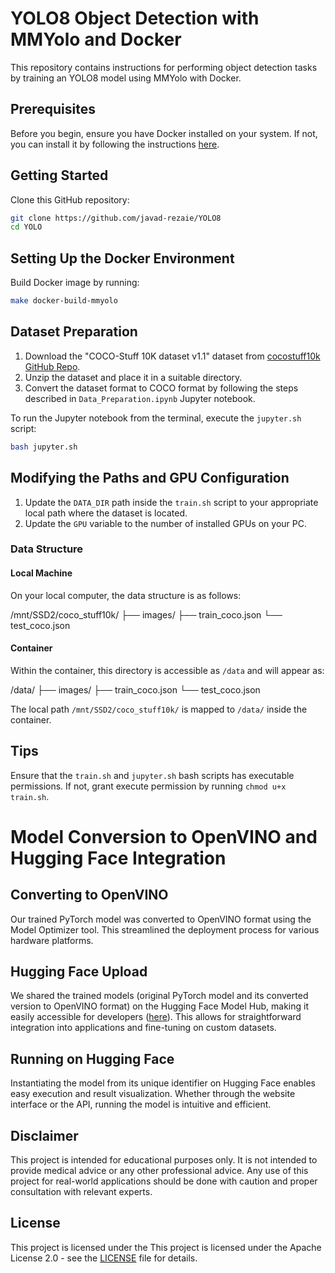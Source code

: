 # YOLO8 Object Detection with MMYolo and Docker

This repository contains instructions for performing object detection tasks by training an YOLO8 model using MMYolo with Docker.

## Prerequisites

Before you begin, ensure you have Docker installed on your system. If not, you can install it by following the instructions [here](https://docs.docker.com/get-docker/).

## Getting Started

Clone this GitHub repository:

```bash
git clone https://github.com/javad-rezaie/YOLO8
cd YOLO
```

## Setting Up the Docker Environment


Build Docker image by running:

```bash
make docker-build-mmyolo
```

## Dataset Preparation

1. Download the "COCO-Stuff 10K dataset v1.1" dataset from [cocostuff10k GitHub Repo](https://github.com/nightrome/cocostuff10k?tab=readme-ov-file).
2. Unzip the dataset and place it in a suitable directory.
3. Convert the dataset format to COCO format by following the steps described in `Data_Preparation.ipynb` Jupyter notebook.

To run the Jupyter notebook from the terminal, execute the `jupyter.sh` script:

```bash
bash jupyter.sh
```

## Modifying the Paths and GPU Configuration

1. Update the `DATA_DIR` path inside the `train.sh` script to your appropriate local path where the dataset is located.
2. Update the `GPU` variable to the number of installed GPUs on your PC.

### Data Structure

#### Local Machine

On your local computer, the data structure is as follows:

/mnt/SSD2/coco_stuff10k/ ├── images/ ├── train_coco.json └── test_coco.json


#### Container

Within the container, this directory is accessible as `/data` and will appear as:

/data/ ├── images/ ├── train_coco.json └── test_coco.json


The local path `/mnt/SSD2/coco_stuff10k/` is mapped to `/data/` inside the container.

## Tips
Ensure that the `train.sh` and  `jupyter.sh` bash scripts has executable permissions. If not, grant execute permission by running `chmod u+x train.sh`.

# Model Conversion to OpenVINO and Hugging Face Integration
## Converting to OpenVINO
Our trained PyTorch model was converted to OpenVINO format using the Model Optimizer tool. This streamlined the deployment process for various hardware platforms.

## Hugging Face Upload
We shared the trained models (original PyTorch model and its converted version to OpenVINO format) on the Hugging Face Model Hub, making it easily accessible for developers ([here](https://huggingface.co/spaces/homai/YOLOv8-Real-Time-Object-Detection)). This allows for straightforward integration into applications and fine-tuning on custom datasets.

## Running on Hugging Face
Instantiating the model from its unique identifier on Hugging Face enables easy execution and result visualization. Whether through the website interface or the API, running the model is intuitive and efficient.

## Disclaimer

This project is intended for educational purposes only. It is not intended to provide medical advice or any other professional advice. Any use of this project for real-world applications should be done with caution and proper consultation with relevant experts.

## License

This project is licensed under the This project is licensed under the Apache License 2.0 - see the [LICENSE](LICENSE) file for details.
